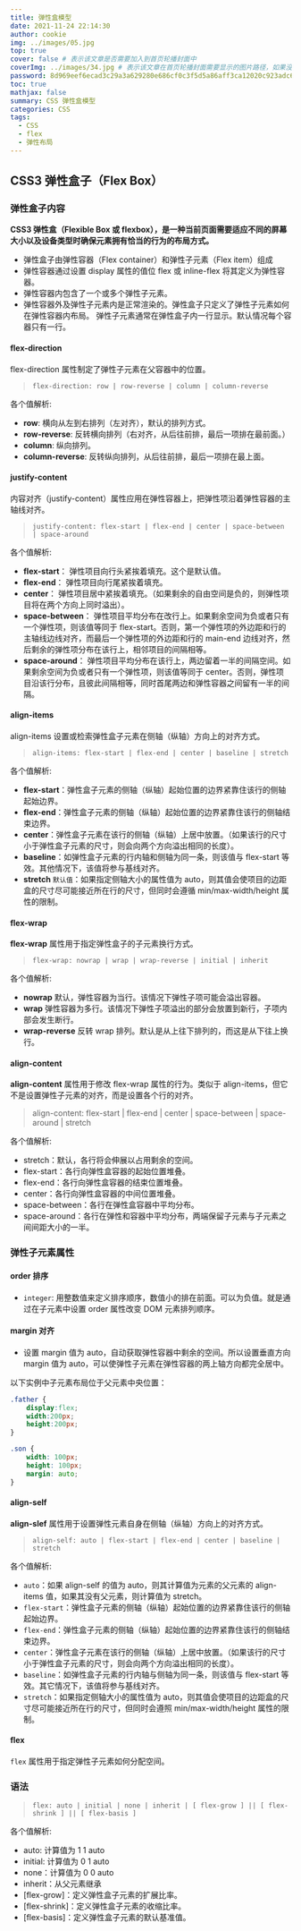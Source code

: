```yaml
---
title: 弹性盒模型
date: 2021-11-24 22:14:30
author: cookie
img: ../images/05.jpg
top: true
cover: false # 表示该文章是否需要加入到首页轮播封面中
coverImg: ../images/34.jpg # 表示该文章在首页轮播封面需要显示的图片路径，如果没有，则默认使用文章的特色图片
password: 8d969eef6ecad3c29a3a629280e686cf0c3f5d5a86aff3ca12020c923adc6c92
toc: true
mathjax: false
summary: CSS 弹性盒模型
categories: CSS
tags:
  - CSS
  - flex
  - 弹性布局
---
```


## CSS3 弹性盒子（Flex Box）

### 弹性盒子内容

**CSS3 弹性盒（Flexible Box 或 flexbox），是一种当前页面需要适应不同的屏幕大小以及设备类型时确保元素拥有恰当的行为的布局方式。**

- 弹性盒子由弹性容器（Flex container）和弹性子元素（Flex item）组成
- 弹性容器通过设置 display 属性的值位 flex 或 inline-flex 将其定义为弹性容器。
- 弹性容器内包含了一个或多个弹性子元素。
- 弹性容器外及弹性子元素内是正常渲染的。弹性盒子只定义了弹性子元素如何在弹性容器内布局。
  弹性子元素通常在弹性盒子内一行显示。默认情况每个容器只有一行。

#### flex-direction

flex-direction 属性制定了弹性子元素在父容器中的位置。

> `flex-direction: row | row-reverse | column | column-reverse`

各个值解析:

- **row**: 横向从左到右排列（左对齐），默认的排列方式。
- **row-reverse**: 反转横向排列（右对齐，从后往前排，最后一项排在最前面。）
- **column**: 纵向排列。
- **column-reverse**: 反转纵向排列，从后往前排，最后一项排在最上面。

#### justify-content

内容对齐（justify-content）属性应用在弹性容器上，把弹性项沿着弹性容器的主轴线对齐。

> `justify-content: flex-start | flex-end | center | space-between | space-around`

各个值解析:

- **flex-start**：
  弹性项目向行头紧挨着填充。这个是默认值。
- **flex-end**：
  弹性项目向行尾紧挨着填充。
- **center**：
  弹性项目居中紧挨着填充。（如果剩余的自由空间是负的，则弹性项目将在两个方向上同时溢出）。
- **space-between**：
  弹性项目平均分布在改行上。如果剩余空间为负或者只有一个弹性项，则该值等同于 flex-start。否则，第一个弹性项的外边距和行的主轴线边线对齐，而最后一个弹性项的外边距和行的 main-end 边线对齐，然后剩余的弹性项分布在该行上，相邻项目的间隔相等。
- **space-around**：
  弹性项目平均分布在该行上，两边留着一半的间隔空间。如果剩余空间为负或者只有一个弹性项，则该值等同于 center。否则，弹性项目沿该行分布，且彼此间隔相等，同时首尾两边和弹性容器之间留有一半的间隔。

#### align-items

align-items 设置或检索弹性盒子元素在侧轴（纵轴）方向上的对齐方式。

> `align-items: flex-start | flex-end | center | baseline | stretch`

各个值解析:

- **flex-start**：弹性盒子元素的侧轴（纵轴）起始位置的边界紧靠住该行的侧轴起始边界。
- **flex-end**：弹性盒子元素的侧轴（纵轴）起始位置的边界紧靠住该行的侧轴结束边界。
- **center**：弹性盒子元素在该行的侧轴（纵轴）上居中放置。（如果该行的尺寸小于弹性盒子元素的尺寸，则会向两个方向溢出相同的长度）。
- **baseline**：如弹性盒子元素的行内轴和侧轴为同一条，则该值与 flex-start 等效。其他情况下，该值将参与基线对齐。
- **stretch** `默认值`：如果指定侧轴大小的属性值为 auto，则其值会使项目的边距盒的尺寸尽可能接近所在行的尺寸，但同时会遵循 min/max-width/height 属性的限制。

#### flex-wrap

**flex-wrap** 属性用于指定弹性盒子的子元素换行方式。

> `flex-wrap: nowrap | wrap | wrap-reverse | initial | inherit`

各个值解析:

- **nowrap** 默认，弹性容器为当行。该情况下弹性子项可能会溢出容器。
- **wrap** 弹性容器为多行。该情况下弹性子项溢出的部分会放置到新行，子项内部会发生断行。
- **wrap-reverse** 反转 wrap 排列。默认是从上往下排列的，而这是从下往上换行。

#### align-content

**align-content** 属性用于修改 flex-wrap 属性的行为。类似于 align-items，但它不是设置弹性子元素的对齐，而是设置各个行的对齐。

> align-content: flex-start | flex-end | center | space-between | space-around | stretch

各个值解析:

- stretch：默认，各行将会伸展以占用剩余的空间。
- flex-start：各行向弹性盒容器的起始位置堆叠。
- flex-end：各行向弹性盒容器的结束位置堆叠。
- center：各行向弹性盒容器的中间位置堆叠。
- space-between：各行在弹性盒容器中平均分布。
- space-around：各行在弹性和容器中平均分布，两端保留子元素与子元素之间间距大小的一半。

### 弹性子元素属性

#### order 排序

- `integer`: 用整数值来定义排序顺序，数值小的排在前面。可以为负值。就是通过在子元素中设置 order 属性改变 DOM 元素排列顺序。

#### margin 对齐

- 设置 margin 值为 auto，自动获取弹性容器中剩余的空间。所以设置垂直方向 margin 值为 auto，可以使弹性子元素在弹性容器的两上轴方向都完全居中。

以下实例中子元素布局位于父元素中央位置：

```CSS
.father {
    display:flex;
    width:200px;
    height:200px;
}

.son {
    width: 100px;
    height: 100px;
    margin: auto;
}
```

#### align-self

**align-slef** 属性用于设置弹性元素自身在侧轴（纵轴）方向上的对齐方式。

> `align-self: auto | flex-start | flex-end | center | baseline | stretch`

各个值解析:

- `auto`：如果 align-self 的值为 auto，则其计算值为元素的父元素的 align-items 值，如果其没有父元素，则计算值为 stretch。
- `flex-start`：弹性盒子元素的侧轴（纵轴）起始位置的边界紧靠住该行的侧轴起始边界。
- `flex-end`：弹性盒子元素的侧轴（纵轴）起始位置的边界紧靠住该行的侧轴结束边界。
- `center`：弹性盒子元素在该行的侧轴（纵轴）上居中放置。（如果该行的尺寸小于弹性盒子元素的尺寸，则会向两个方向溢出相同的长度）。
- `baseline`：如弹性盒子元素的行内轴与侧轴为同一条，则该值与 flex-start 等效。其它情况下，该值将参与基线对齐。
- `stretch`：如果指定侧轴大小的属性值为 auto，则其值会使项目的边距盒的尺寸尽可能接近所在行的尺寸，但同时会遵照 min/max-width/height 属性的限制。

#### flex

`flex` 属性用于指定弹性子元素如何分配空间。

### 语法

> `flex: auto | initial | none | inherit | [ flex-grow ] || [ flex-shrink ] || [ flex-basis ]`

各个值解析:

- auto: 计算值为 1 1 auto
- initial: 计算值为 0 1 auto
- none：计算值为 0 0 auto
- inherit：从父元素继承
- [flex-grow]：定义弹性盒子元素的扩展比率。
- [flex-shrink]：定义弹性盒子元素的收缩比率。
- [flex-basis]：定义弹性盒子元素的默认基准值。

